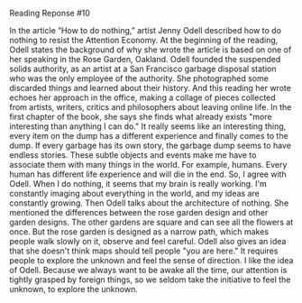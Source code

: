 Reading Reponse #10

In the article “How to do nothing,” artist Jenny Odell described how to do nothing to resist the Attention Economy. At the beginning of the reading, Odell states the background of why she wrote the article is based on one of her speaking in the Rose Garden, Oakland. Odell founded the suspended solids authority, as an artist at a San Francisco garbage disposal station who was the only employee of the authority. She photographed some discarded things and learned about their history. And this reading her wrote echoes her approach in the office, making a collage of pieces collected from artists, writers, critics and philosophers about leaving online life. In the first chapter of the book, she says she finds what already exists "more interesting than anything I can do." It really seems like an interesting thing, every item on the dump has a different experience and finally comes to the dump. If every garbage has its own story, the garbage dump seems to have endless stories. These subtle objects and events make me have to associate them with many things in the world. For example, humans. Every human has different life experience and will die in the end. So, I agree with Odell. When I do nothing, it seems that my brain is really working. I'm constantly imaging about everything in the world, and my ideas are constantly growing. Then Odell talks about the architecture of nothing. She mentioned the differences between the rose garden design and other garden designs. The other gardens are square and can see all the flowers at once. But the rose garden is designed as a narrow path, which makes people walk slowly on it, observe and feel careful. Odell also gives an idea that she doesn't think maps should tell people "you are here." It requires people to explore the unknown and feel the sense of direction. I like the idea of Odell. Because we always want to be awake all the time, our attention is tightly grasped by foreign things, so we seldom take the initiative to feel the unknown, to explore the unknown. 
